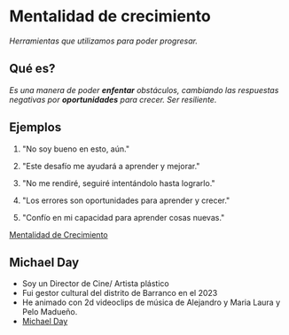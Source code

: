 # **Mentalidad de crecimiento**
*Herramientas que utilizamos para poder progresar.*
## Qué es?
*Es una manera de poder **enfentar** obstáculos, cambiando las respuestas negativas por **oportunidades** para crecer. Ser resiliente.*
## Ejemplos
1. "No soy bueno en esto, aún."

2. "Este desafío me ayudará a aprender y mejorar."

3. "No me rendiré, seguiré intentándolo hasta lograrlo."

4. "Los errores son oportunidades para aprender y crecer."

5. "Confío en mi capacidad para aprender cosas nuevas."

[ Mentalidad de Crecimiento ](https://www.understood.org/es-mx/articles/growth-mindset#)

## Michael Day
- Soy un Director de Cine/ Artista plástico 
- Fui gestor cultural del distrito de Barranco en el 2023
- He animado con 2d videoclips de música de Alejandro y Maria Laura y Pelo Madueño.
- [ Michael Day](https://github.com/MichaelDayR)
